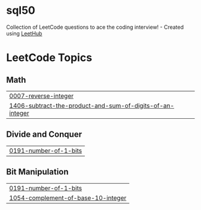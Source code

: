 # sql50
Collection of LeetCode questions to ace the coding interview! - Created using [LeetHub](https://github.com/QasimWani/LeetHub)

<!---LeetCode Topics Start-->
# LeetCode Topics
## Math
|  |
| ------- |
| [0007-reverse-integer](https://github.com/stutibajaj/sql50/tree/master/0007-reverse-integer) |
| [1406-subtract-the-product-and-sum-of-digits-of-an-integer](https://github.com/stutibajaj/sql50/tree/master/1406-subtract-the-product-and-sum-of-digits-of-an-integer) |
## Divide and Conquer
|  |
| ------- |
| [0191-number-of-1-bits](https://github.com/stutibajaj/sql50/tree/master/0191-number-of-1-bits) |
## Bit Manipulation
|  |
| ------- |
| [0191-number-of-1-bits](https://github.com/stutibajaj/sql50/tree/master/0191-number-of-1-bits) |
| [1054-complement-of-base-10-integer](https://github.com/stutibajaj/sql50/tree/master/1054-complement-of-base-10-integer) |
<!---LeetCode Topics End-->